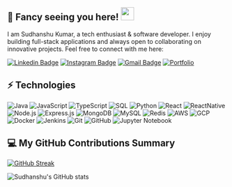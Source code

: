 ## 👋 Fancy seeing you here! <img src="https://raw.githubusercontent.com/aemmadi/aemmadi/master/wave.gif" width="30">

I am Sudhanshu Kumar, a tech enthusiast & software developer. I enjoy building full-stack applications and always open to collaborating on innovative projects. Feel free to connect with me here:

[![Linkedin Badge](https://img.shields.io/badge/-sudhanshuku01-blue?style=flat-square&logo=Linkedin&logoColor=white&link=https://www.linkedin.com/in/sudhanshuku01/)](https://www.linkedin.com/in/sudhanshuku01/)
[![Instagram Badge](https://img.shields.io/badge/-sudhanshuku01-purple?style=flat-square&logo=instagram&logoColor=white&link=https://instagram.com/sudhanshuku01)](https://instagram.com/sudhanshuku01)
[![Gmail Badge](https://img.shields.io/badge/-sudhanshuku01@gmail.com-c14438?style=flat-square&logo=Gmail&logoColor=white&link=mailto:sudhanshuku01@gmail.com)](mailto:sudhanshuku01@gmail.com)
[![Portfolio](https://img.shields.io/badge/-Portfolio-black?style=flat-square&logo=web&logoColor=white&link=https://sudhanshine.site)](https://sudhanshine.site)

## ⚡ Technologies

![Java](https://img.shields.io/badge/-Java-E34A86?style=flat-square&logo=java)
![JavaScript](https://img.shields.io/badge/-JavaScript-black?style=flat-square&logo=javascript)
![TypeScript](https://img.shields.io/badge/-TypeScript-007ACC?style=flat-square&logo=typescript)
![SQL](https://img.shields.io/badge/-SQL-black?style=flat-square&logo=database)
![Python](https://img.shields.io/badge/-Python-black?style=flat-square&logo=Python)
![React](https://img.shields.io/badge/-React-45b8d8?style=flat-square&logo=react&logoColor=white)
![ReactNative](https://img.shields.io/badge/-ReactNative-61DAFB?style=flat-square&logo=react)
![Node.js](https://img.shields.io/badge/-Node.js-43853d?style=flat-square&logo=node.js&logoColor=white)
![Express.js](https://img.shields.io/badge/-Express.js-000000?style=flat-square&logo=express&logoColor=white)
![MongoDB](https://img.shields.io/badge/-MongoDB-13aa52?style=flat-square&logo=mongodb&logoColor=white)
![MySQL](https://img.shields.io/badge/-MySQL-4479A1?style=flat-square&logo=mysql&logoColor=white)
![Redis](https://img.shields.io/badge/-Redis-black?style=flat-square&logo=Redis)
![AWS](https://img.shields.io/badge/AWS-232F3E?style=flat-square&logo=amazon-aws)
![GCP](https://img.shields.io/badge/GCP-1a73e8?style=flat-square&logo=google-cloud)
![Docker](https://img.shields.io/badge/-Docker-46a2f1?style=flat-square&logo=docker&logoColor=white)
![Jenkins](https://img.shields.io/badge/-Jenkins-D24939?style=flat-square&logo=jenkins)
![Git](https://img.shields.io/badge/-Git-black?style=flat-square&logo=git)
![GitHub](https://img.shields.io/badge/-GitHub-181717?style=flat-square&logo=github)
![Jupyter Notebook](https://img.shields.io/badge/-Jupyter%20Notebook-F37626?style=flat-square&logo=jupyter)

## 💻 My GitHub Contributions Summary

[![GitHub Streak](https://github-readme-streak-stats.herokuapp.com?user=sudhanshuku01&theme=dark&ring=fb4362&fire=fb4362&currStreakNum=fb4362&currStreakLabel=fb4362&hide_border=true)](https://git.io/streak-stats)

![Sudhanshu's GitHub stats](https://github-readme-stats.vercel.app/api?username=sudhanshuku01&hide_border=true&show_icons=true&bg_color=151515&title_color=fb4362&icon_color=fb4362&text_bold=false&text_color=9e9e9e)

